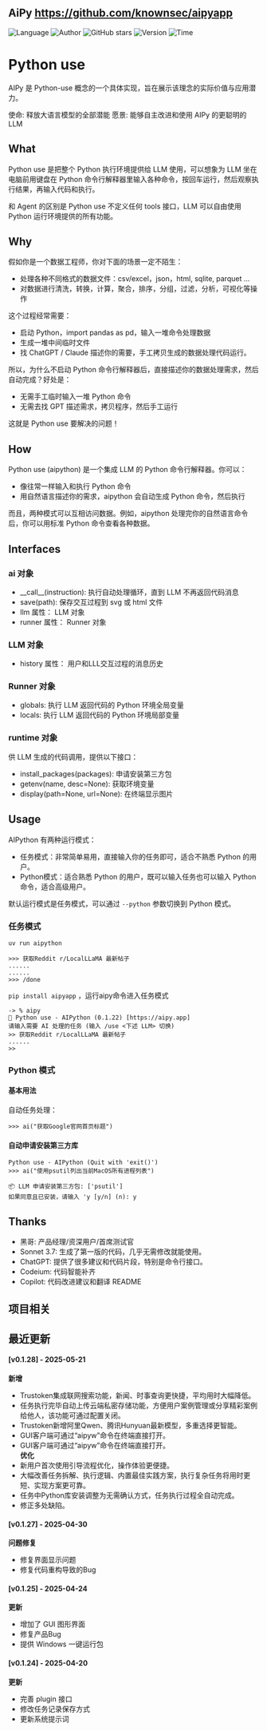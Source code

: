 ## AiPy <https://github.com/knownsec/aipyapp>
<!--auto_detail_badge_begin_0b490ffb61b26b45de3ea5d7dd8a582e-->
![Language](https://img.shields.io/badge/Language-Python-blue)
![Author](https://img.shields.io/badge/Author-Knownsec-orange)
![GitHub stars](https://img.shields.io/github/stars/knownsec/aipyapp.svg?style=flat&logo=github)
![Version](https://img.shields.io/badge/Version-V0.1.28-red)
![Time](https://img.shields.io/badge/Join-20250415-green)
<!--auto_detail_badge_end_fef74f2d7ea73fcc43ff78e05b1e7451-->

# Python use
AIPy 是 Python-use 概念的一个具体实现，旨在展示该理念的实际价值与应用潜力。

使命: 释放大语言模型的全部潜能
愿景: 能够自主改进和使用 AIPy 的更聪明的LLM

## What
Python use 是把整个 Python 执行环境提供给 LLM 使用，可以想象为 LLM 坐在电脑前用键盘在 Python 命令行解释器里输入各种命令，按回车运行，然后观察执行结果，再输入代码和执行。

和 Agent 的区别是 Python use 不定义任何 tools 接口，LLM 可以自由使用 Python 运行环境提供的所有功能。

## Why
假如你是一个数据工程师，你对下面的场景一定不陌生：
- 处理各种不同格式的数据文件：csv/excel，json，html, sqlite, parquet ...
- 对数据进行清洗，转换，计算，聚合，排序，分组，过滤，分析，可视化等操作

这个过程经常需要：
- 启动 Python，import pandas as pd，输入一堆命令处理数据
- 生成一堆中间临时文件
- 找 ChatGPT / Claude 描述你的需要，手工拷贝生成的数据处理代码运行。

所以，为什么不启动 Python 命令行解释器后，直接描述你的数据处理需求，然后自动完成？好处是：
- 无需手工临时输入一堆 Python 命令
- 无需去找 GPT 描述需求，拷贝程序，然后手工运行

这就是 Python use 要解决的问题！

## How
Python use (aipython) 是一个集成 LLM 的 Python 命令行解释器。你可以：
- 像往常一样输入和执行 Python 命令
- 用自然语言描述你的需求，aipython 会自动生成 Python 命令，然后执行

而且，两种模式可以互相访问数据。例如，aipython 处理完你的自然语言命令后，你可以用标准 Python 命令查看各种数据。

## Interfaces
### ai 对象
- \_\_call\_\_(instruction): 执行自动处理循环，直到 LLM 不再返回代码消息
- save(path): 保存交互过程到 svg 或 html 文件
- llm 属性： LLM 对象
- runner 属性： Runner 对象

### LLM 对象
- history 属性： 用户和LLL交互过程的消息历史

### Runner 对象
- globals: 执行 LLM 返回代码的 Python 环境全局变量
- locals: 执行 LLM 返回代码的 Python 环境局部变量

### runtime 对象
供 LLM 生成的代码调用，提供以下接口：
- install_packages(packages): 申请安装第三方包
- getenv(name, desc=None): 获取环境变量
- display(path=None, url=None): 在终端显示图片

## Usage
AIPython 有两种运行模式：
- 任务模式：非常简单易用，直接输入你的任务即可，适合不熟悉 Python 的用户。
- Python模式：适合熟悉 Python 的用户，既可以输入任务也可以输入 Python 命令，适合高级用户。

默认运行模式是任务模式，可以通过 `--python` 参数切换到 Python 模式。

### 任务模式
`uv run aipython`

```
>>> 获取Reddit r/LocalLLaMA 最新帖子
......
......
>>> /done
```

`pip install aipyapp` ，运行aipy命令进入任务模式

```
-> % aipy
🚀 Python use - AIPython (0.1.22) [https://aipy.app]
请输入需要 AI 处理的任务 (输入 /use <下述 LLM> 切换)
>> 获取Reddit r/LocalLLaMA 最新帖子
......
>>
```

### Python 模式
#### 基本用法
自动任务处理：

```
>>> ai("获取Google官网首页标题")
```

#### 自动申请安装第三方库
```
Python use - AIPython (Quit with 'exit()')
>>> ai("使用psutil列出当前MacOS所有进程列表")

📦 LLM 申请安装第三方包: ['psutil']
如果同意且已安装，请输入 'y [y/n] (n): y

```

## Thanks
- 黑哥: 产品经理/资深用户/首席测试官
- Sonnet 3.7: 生成了第一版的代码，几乎无需修改就能使用。
- ChatGPT: 提供了很多建议和代码片段，特别是命令行接口。
- Codeium: 代码智能补齐
- Copilot: 代码改进建议和翻译 README

<!--auto_detail_active_begin_e1c6fb434b6f0baf6912c7a1934f772b-->
## 项目相关


## 最近更新

#### [v0.1.28] - 2025-05-21

**新增**  
- Trustoken集成联网搜索功能，新闻、时事查询更快捷，平均用时大幅降低。  
- 任务执行完毕自动上传云端私密存储功能，方便用户案例管理或分享精彩案例给他人，该功能可通过配置关闭。  
- Trustoken新增阿里Qwen、腾讯Hunyuan最新模型，多重选择更智能。  
- GUI客户端可通过“aipyw”命令在终端直接打开。  
- GUI客户端可通过“aipyw”命令在终端直接打开。  
**优化**  
- 新用户首次使用引导流程优化，操作体验更便捷。  
- 大幅改善任务拆解、执行逻辑、内置最佳实践方案，执行复杂任务将用时更短、实现方案更可靠。  
- 任务中Python库安装调整为无需确认方式，任务执行过程全自动完成。  
- 修正多处缺陷。  

#### [v0.1.27] - 2025-04-30

**问题修复**  
- 修复界面显示问题  
- 修复代码重构导致的Bug  

#### [v0.1.25] - 2025-04-24

**更新**  
- 增加了 GUI 图形界面  
- 修复产品Bug  
- 提供 Windows 一键运行包

#### [v0.1.24] - 2025-04-20

**更新**  
- 完善 plugin 接口  
- 修改任务记录保存方式  
- 更新系统提示词

<!--auto_detail_active_end_f9cf7911015e9913b7e691a7a5878527-->
